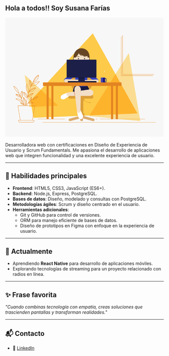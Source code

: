 ##  Hola a todos!! Soy Susana Farías

![Susana codeando n_n](https://github.com/SusanaFa/SusanaFa/blob/main/code.gif)


Desarrolladora web con certificaciones en Diseño de Experiencia de Usuario y Scrum Fundamentals. Me apasiona el desarrollo de aplicaciones web que integren funcionalidad y una excelente experiencia de usuario.

---

## 🚀 **Habilidades principales**
- **Frontend**: HTML5, CSS3, JavaScript (ES6+).
- **Backend**: Node.js, Express, PostgreSQL.
- **Bases de datos**: Diseño, modelado y consultas con PostgreSQL.
- **Metodologías ágiles**: Scrum y diseño centrado en el usuario.
- **Herramientas adicionales**:
  - Git y GitHub para control de versiones.
  - ORM para manejo eficiente de bases de datos.
  - Diseño de prototipos en Figma con enfoque en la experiencia de usuario.

---

## 🌱 **Actualmente**
- Aprendiendo **React Native** para desarrollo de aplicaciones móviles.
- Explorando tecnologías de streaming para un proyecto relacionado con radios en línea.
---

## ✨ **Frase favorita**
*"Cuando combinas tecnología con empatía, creas soluciones que trascienden pantallas y transforman realidades."*

---

## 📬 **Contacto**
- 💼 [LinkedIn](https://www.linkedin.com/in/fullstackjavascript-farias-susana/)
